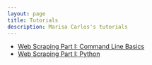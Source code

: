 ```yaml
---
layout: page
title: Tutorials
description: Marisa Carlos's tutorials
---
```


- [Web Scraping Part I: Command Line Basics](http://marisacarlos.com/command-line-basics)
- [Web Scraping Part I: Python](http://marisacarlos.com/web-scraping-python)


